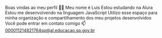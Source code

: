 Boas vindas ao meu perfil 💙💙
Meu nome é Luis
Estou estudando na Alura
Estou me desenvolvendo na linguagem JavaScript
Utilizo esse espaço para minha organização e compartilhamento dos meu projetos desenvolvidos
Você pode entrar em contato comigo 📫
000011214821764sp@al.educacao.sp.gov.br
